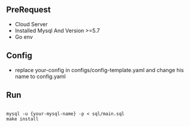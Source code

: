 ## PreRequest
- Cloud Server
- Installed Mysql And Version >=5.7 
- Go env

## Config
- replace your-config in configs/config-template.yaml and change his name to config.yaml
## Run
```shell

mysql -u {your-mysql-name} -p < sql/main.sql
make install
```

